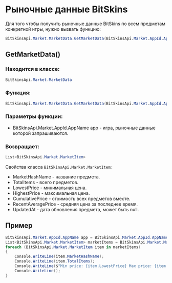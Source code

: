 ﻿# Рыночные данные BitSkins

Для того чтобы получить рыночные данные BitSkins по всем предметам конкретной игры, нужно вызвать функцию:

```csharp
BitSkinsApi.Market.MarketData.GetMarketData(BitSkinsApi.Market.AppId.AppName app);
```

## GetMarketData()

### Находится в классе:

```csharp
BitSkinsApi.Market.MarketData
```

### Функция:

```csharp
BitSkinsApi.Market.MarketData.GetMarketData(BitSkinsApi.Market.AppId.AppName app);
```

### Параметры функции:

* BitSkinsApi.Market.AppId.AppName app - игра, рыночные данные которой запрашиваются.

### Возвращает:

```csharp
List<BitSkinsApi.Market.MarketItem>
```

Свойства класса ```BitSkinsApi.Market.MarketItem```:
* MarketHashName - название предмета.
* TotalItems - всего предметов.
* LowestPrice - минимальная цена.
* HighestPrice - максимальная цена.
* CumulativePrice - стоимость всех предметов вместе.
* RecentAveragePrice - средняя цена за последнее время.
* UpdatedAt - дата обновления предмета, может быть null.

## Пример

```csharp
BitSkinsApi.Market.AppId.AppName app = BitSkinsApi.Market.AppId.AppName.CounterStrikGlobalOffensive;
List<BitSkinsApi.Market.MarketItem> marketItems = BitSkinsApi.Market.MarketData.GetMarketData(app);
foreach (BitSkinsApi.Market.MarketItem item in marketItems)
{
    Console.WriteLine(item.MarketHashName);
    Console.WriteLine(item.TotalItems);
    Console.WriteLine($"Min price: {item.LowestPrice} Max price: {item.HighestPrice}");
    Console.WriteLine();
}
```
